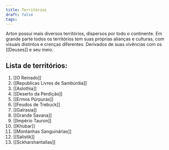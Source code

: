 ```yaml
---
title: Territórios
draft: false
tags:
---
```

Arton possuí mais diversos territórios, dispersos por todo o continente. Em grande parte todos os territórios tem suas próprias alianças e culturas, com visuais distintos e crenças diferentes. Derivados de suas vivências com os [[Deuses]] e seu meio.
## Lista de territórios:

1. [[O Reinado]]
2. [[Republicas Livres de Sambúrdia]]
3. [[Aslothia]]
4. [[Deserto da Perdição]]
5. [[Ermos Púrpuras]]
6. [[Feudos de Trebuck]]
7. [[Galrasia]]
8. [[Grande Savana]]
9. [[Império Tauron]]
10. [[Khubar]]
11. [[Montanhas Sanguinárias]]
12. [[Salistik]]
13. [[Sckharshantallas]]

